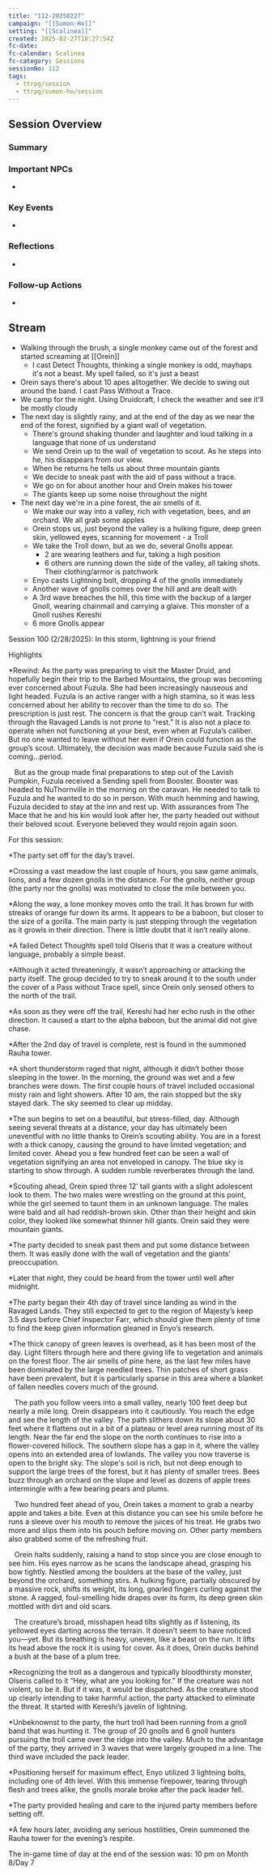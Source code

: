 ```yaml
---
title: "112-20250227"
campaign: "[[Sumon-Ho]]"
setting: "[[Scalinea]]"
created: 2025-02-27T18:27:54Z
fc-date: 
fc-calendar: Scalinea
fc-category: Sessions
sessionNo: 112
tags: 
  - ttrpg/session
  - ttrpg/sumon-ho/session
---
```


## Session Overview

### Summary

### Important NPCs

-

### Key Events

-

### Reflections

-

### Follow-up Actions

-

## Stream

- Walking through the brush, a single monkey came out of the forest and started screaming at [[Orein]]
    - I cast Detect Thoughts, thinking a single monkey is odd, mayhaps it's not a beast. My spell failed, so it's just a beast
- Orein says there's about 10 apes alltogether. We decide to swing out around the band. I cast Pass Without a Trace.
- We camp for the night. Using Druidcraft, I check the weather and see it'll be mostly cloudy
- The next day is slightly rainy, and at the end of the day as we near the end of the forest, signified by a giant wall of vegetation.
    - There's ground shaking thunder and laughter and loud talking in a language that none of us understand
    - We send Orein up to the wall of vegetation to scout. As he steps into he, his disappears from our view.
    - When he returns he tells us about three mountain giants
    - We decide to sneak past with the aid of pass without a trace.
    - We go on for about another hour and Orein makes his tower
    - The giants keep up some noise throughout the night
- The next day we're in a pine forest, the air smells of it.
    - We make our way into a valley, rich with vegetation, bees, and an orchard. We all grab some apples
    - Orein stops us, just beyond the valley is a hulking figure, deep green skin, yellowed eyes, scanning for movement - a Troll
    - We take the Troll down, but as we do, several Gnolls appear. 
        - 2 are wearing leathers and fur, taking a high position
        - 6 others are running down the side of the valley, all taking shots. Their clothing/armor is patchwork
    - Enyo casts Lightning bolt, dropping 4 of the gnolls immediately
    - Another wave of gnolls comes over the hill and are dealt with
    - A 3rd wave breaches the hill, this time with the backup of a larger Gnoll, wearing chainmail and carrying a glaive. This monster of a Gnoll rushes Kereshi
    - 6 more Gnolls appear


Session 100 (2/28/2025): In this storm, lightning is your friend

Highlights

*Rewind: As the party was preparing to visit the Master Druid, and hopefully begin their trip to the Barbed Mountains, the group was becoming ever concerned about Fuzula. She had been increasingly nauseous and light headed. Fuzula is an active ranger with a high stamina, so it was less concerned about her ability to recover than the time to do so. The prescription is just rest. The concern is that the group can’t wait. Tracking through the Ravaged Lands is not prone to “rest.” It is also not a place to operate when not functioning at your best, even when at Fuzula’s caliber. But no one wanted to leave without her even if Orein could function as the group’s scout. Ultimately, the decision was made because Fuzula said she is coming…period.

   But as the group made final preparations to step out of the Lavish Pumpkin, Fuzula received a Sending spell from Booster. Booster was headed to NuThornville in the morning on the caravan. He needed to talk to Fuzula and he wanted to do so in person. With much hemming and hawing, Fuzula decided to stay at the inn and rest up. With assurances from The Mace that he and his kin would look after her, the party headed out without their beloved scout. Everyone believed they would rejoin again soon.

For this session:

*The party set off for the day’s travel.

*Crossing a vast meadow the last couple of hours, you saw game animals, lions, and a few dozen gnolls in the distance. For the gnolls, neither group (the party nor the gnolls) was motivated to close the mile between you.

*Along the way, a lone monkey moves onto the trail. It has brown fur with streaks of orange fur down its arms. It appears to be a baboon, but closer to the size of a gorilla. The main party is just stepping through the vegetation as it growls in their direction. There is little doubt that it isn’t really alone.

*A failed Detect Thoughts spell told Olseris that it was a creature without language, probably a simple beast.

*Although it acted threateningly, it wasn’t approaching or attacking the party itself. The group decided to try to sneak around it to the south under the cover of a Pass without Trace spell, since Orein only sensed others to the north of the trail.

*As soon as they were off the trail, Kereshi had her echo rush in the other direction. It caused a start to the alpha baboon, but the animal did not give chase.

*After the 2nd day of travel is complete, rest is found in the summoned Rauha tower.

*A short thunderstorm raged that night, although it didn’t bother those sleeping in the tower. In the morning, the ground was wet and a few branches were down. The first couple hours of travel included occasional misty rain and light showers. After 10 am, the rain stopped but the sky stayed dark. The sky seemed to clear up midday.   

*The sun begins to set on a beautiful, but stress-filled, day. Although seeing several threats at a distance, your day has ultimately been uneventful with no little thanks to Orein’s scouting ability. You are in a forest with a thick canopy, causing the ground to have limited vegetation; and limited cover. Ahead you a few hundred feet can be seen a wall of vegetation signifying an area not enveloped in canopy. The blue sky is starting to show through. A sudden rumble reverberates through the land.

*Scouting ahead, Orein spied three 12’ tall giants with a slight adolescent look to them. The two males were wrestling on the ground at this point, while the girl seemed to taunt them in an unknown language. The males were bald and all had reddish-brown skin. Other than their height and skin color, they looked like somewhat thinner hill giants. Orein said they were mountain giants.

*The party decided to sneak past them and put some distance between them. It was easily done with the wall of vegetation and the giants’ preoccupation.

*Later that night, they could be heard from the tower until well after midnight.

*The party began their 4th day of travel since landing as wind in the Ravaged Lands. They still expected to get to the region of Majesty’s keep 3.5 days before Chief Inspector Farr, which should give them plenty of time to find the keep given information gleaned in Enyo’s research.

*The thick canopy of green leaves is overhead, as it has been most of the day. Light filters through here and there giving life to vegetation and animals on the forest floor. The air smells of pine here, as the last few miles have been dominated by the large needled trees. Thin patches of short grass have been prevalent, but it is particularly sparse in this area where a blanket of fallen needles covers much of the ground.

   The path you follow veers into a small valley, nearly 100 feet deep but nearly a mile long. Orein disappears into it cautiously. You reach the edge and see the length of the valley. The path slithers down its slope about 30 feet where it flattens out in a bit of a plateau or level area running most of its length. Near the far end the slope on the north continues to rise into a flower-covered hillock. The southern slope has a gap in it, where the valley opens into an extended area of lowlands. The valley you now traverse is open to the bright sky. The slope's soil is rich, but not deep enough to support the large trees of the forest, but it has plenty of smaller trees. Bees buzz through an orchard on the slope and level as dozens of apple trees intermingle with a few bearing pears and plums.      

   Two hundred feet ahead of you, Orein takes a moment to grab a nearby apple and takes a bite. Even at this distance you can see his smile before he runs a sleeve over his mouth to remove the juices of his treat. He grabs two more and slips them into his pouch before moving on. Other party members also grabbed some of the refreshing fruit.

   Orein halts suddenly, raising a hand to stop since you are close enough to see him. His eyes narrow as he scans the landscape ahead, grasping his bow tightly. Nestled among the boulders at the base of the valley, just beyond the orchard, something stirs. A hulking figure, partially obscured by a massive rock, shifts its weight, its long, gnarled fingers curling against the stone. A ragged, foul-smelling hide drapes over its form, its deep green skin mottled with dirt and old scars.

   The creature’s broad, misshapen head tilts slightly as if listening, its yellowed eyes darting across the terrain. It doesn’t seem to have noticed you—yet. But its breathing is heavy, uneven, like a beast on the run. It lifts its head above the rock it is using for cover. As it does, Orein ducks behind a bush at the base of a plum tree.

*Recognizing the troll as a dangerous and typically bloodthirsty monster, Olseris called to it “Hey, what are you looking for.” If the creature was not violent, so be it. But if it was, it would be dispatched. As the creature stood up clearly intending to take harmful action, the party attacked to eliminate the threat. It started with Kereshi’s javelin of lightning.

*Unbeknownst to the party, the hurt troll had been running from a gnoll band that was hunting it. The group of 20 gnolls and 6 gnoll hunters pursuing the troll came over the ridge into the valley. Much to the advantage of the party, they arrived in 3 waves that were largely grouped in a line. The third wave included the pack leader.

*Positioning herself for maximum effect, Enyo utilized 3 lightning bolts, including one of 4th level. With this immense firepower, tearing through flesh and trees alike, the gnolls morale broke after the pack leader fell.

*The party provided healing and care to the injured party members before setting off.

*A few hours later, avoiding any serious hostilities, Orein summoned the Rauha tower for the evening’s respite.

The in-game time of day at the end of the session was: 10 pm on Month 8/Day 7